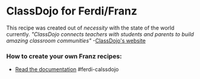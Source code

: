 # ClassDojo for Ferdi/Franz
This recipe was created out of _necessity_ with the state of the world currently. 
_"ClassDojo connects teachers with students and parents to build amazing classroom communities"_ -[ClassDojo's website](https://www.classdojo.com/)


### How to create your own Franz recipes:
* [Read the documentation](https://github.com/meetfranz/plugins)
#ferdi-calssdojo

